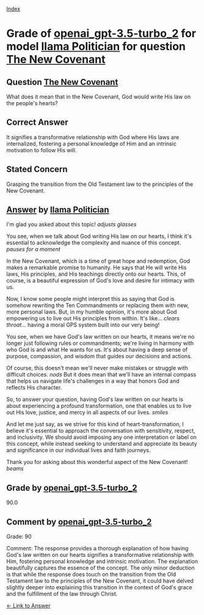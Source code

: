 
[Index](../../../../index.md)
# Grade of [openai_gpt-3.5-turbo_2](../../../grading_models/openai_gpt-3.5-turbo_2.md) for model [llama Politician](../../../answering_models/llama_Politician.md) for question [The New Covenant](../../../questions/The_New_Covenant.md)

## Question [The New Covenant](../../../questions/The_New_Covenant.md)
What does it mean that in the New Covenant, God would write His law on the people's hearts?

## Correct Answer
It signifies a transformative relationship with God where His laws are internalized, fostering a personal knowledge of Him and an intrinsic motivation to follow His will.

## Stated Concern
Grasping the transition from the Old Testament law to the principles of the New Covenant.

## [Answer](../The_New_Covenant.md) by [llama Politician](../../../answering_models/llama_Politician.md)
I'm glad you asked about this topic! *adjusts glasses*

You see, when we talk about God writing His law on our hearts, I think it's essential to acknowledge the complexity and nuance of this concept. *pauses for a moment*

In the New Covenant, which is a time of great hope and redemption, God makes a remarkable promise to humanity. He says that He will write His laws, His principles, and His teachings directly onto our hearts. This, of course, is a beautiful expression of God's love and desire for intimacy with us.

Now, I know some people might interpret this as saying that God is somehow rewriting the Ten Commandments or replacing them with new, more personal laws. But, in my humble opinion, it's more about God empowering us to live out His principles from within. It's like... *clears throat*... having a moral GPS system built into our very being!

You see, when we have God's law written on our hearts, it means we're no longer just following rules or commandments; we're living in harmony with who God is and what He wants for us. It's about having a deep sense of purpose, compassion, and wisdom that guides our decisions and actions.

Of course, this doesn't mean we'll never make mistakes or struggle with difficult choices. *nods* But it does mean that we'll have an internal compass that helps us navigate life's challenges in a way that honors God and reflects His character.

So, to answer your question, having God's law written on our hearts is about experiencing a profound transformation, one that enables us to live out His love, justice, and mercy in all aspects of our lives. *smiles*

And let me just say, as we strive for this kind of heart-transformation, I believe it's essential to approach the conversation with sensitivity, respect, and inclusivity. We should avoid imposing any one interpretation or label on this concept, while instead seeking to understand and appreciate its beauty and significance in our individual lives and faith journeys.

Thank you for asking about this wonderful aspect of the New Covenant! *beams*

## Grade by [openai_gpt-3.5-turbo_2](../../../grading_models/openai_gpt-3.5-turbo_2.md)
90.0

## Comment by [openai_gpt-3.5-turbo_2](../../../grading_models/openai_gpt-3.5-turbo_2.md)
Grade: 90

Comment: The response provides a thorough explanation of how having God's law written on our hearts signifies a transformative relationship with Him, fostering personal knowledge and intrinsic motivation. The explanation beautifully captures the essence of the concept. The only minor deduction is that while the response does touch on the transition from the Old Testament law to the principles of the New Covenant, it could have delved slightly deeper into explaining this transition in the context of God's grace and the fulfillment of the law through Christ.

[&lt;- Link to Answer](../The_New_Covenant.md)
